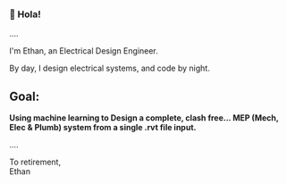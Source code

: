 ### 👋 Hola!

....

I'm Ethan, an Electrical Design Engineer. 

By day, I design electrical systems, and code by night.


## **Goal:** ##
**Using machine learning to Design a complete, clash free... MEP (Mech, Elec & Plumb) system from a single .rvt file input.**

....


To retirement,  
Ethan
